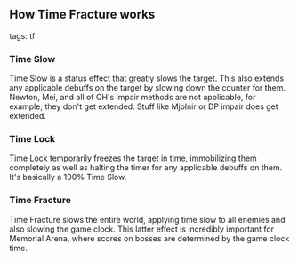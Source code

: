 ## How Time Fracture works
tags: tf

### Time Slow
Time Slow is a status effect that greatly slows the target. This also extends any applicable debuffs on the target by slowing down the counter for them. Newton, Mei, and all of CH's impair methods are not applicable, for example; they don't get extended. Stuff like Mjolnir or DP impair does get extended.

### Time Lock
Time Lock temporarily freezes the target in time, immobilizing them completely as well as halting the timer for any applicable debuffs on them. It's basically a 100% Time Slow.

### Time Fracture
Time Fracture slows the entire world, applying time slow to all enemies and also slowing the game clock. This latter effect is incredibly important for Memorial Arena, where scores on bosses are determined by the game clock time.